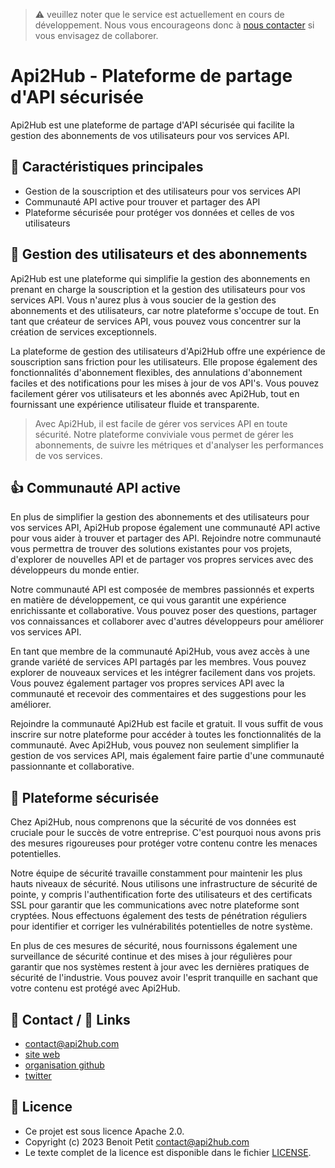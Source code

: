 > ⚠️   veuillez noter que le service est actuellement en cours de développement. Nous vous encourageons donc à [nous contacter](mailto:contact@api2hub.com) si vous envisagez de collaborer.

# **Api2Hub - Plateforme de partage d'API sécurisée**
Api2Hub est une plateforme de partage d'API sécurisée qui facilite la gestion des abonnements de vos utilisateurs pour vos services API.

## **👀 Caractéristiques principales**

- Gestion de la souscription et des utilisateurs pour vos services API
- Communauté API active pour trouver et partager des API
- Plateforme sécurisée pour protéger vos données et celles de vos utilisateurs

## **💁 Gestion des utilisateurs et des abonnements**

Api2Hub est une plateforme qui simplifie la gestion des abonnements en prenant en charge la souscription et la gestion des utilisateurs pour vos services API. Vous n'aurez plus à vous soucier de la gestion des abonnements et des utilisateurs, car notre plateforme s'occupe de tout. En tant que créateur de services API, vous pouvez vous concentrer sur la création de services exceptionnels.

La plateforme de gestion des utilisateurs d'Api2Hub offre une expérience de souscription sans friction pour les utilisateurs. Elle propose également des fonctionnalités d'abonnement flexibles, des annulations d'abonnement faciles et des notifications pour les mises à jour de vos API's. Vous pouvez facilement gérer vos utilisateurs et les abonnés avec Api2Hub, tout en fournissant une expérience utilisateur fluide et transparente.

> Avec Api2Hub, il est facile de gérer vos services API en toute sécurité. Notre plateforme conviviale vous permet de gérer les abonnements, de suivre les métriques et d'analyser les performances de vos services.

## **👍️ Communauté API active**

En plus de simplifier la gestion des abonnements et des utilisateurs pour vos services API, Api2Hub propose également une communauté API active pour vous aider à trouver et partager des API. Rejoindre notre communauté vous permettra de trouver des solutions existantes pour vos projets, d'explorer de nouvelles API et de partager vos propres services avec des développeurs du monde entier.

Notre communauté API est composée de membres passionnés et experts en matière de développement, ce qui vous garantit une expérience enrichissante et collaborative. Vous pouvez poser des questions, partager vos connaissances et collaborer avec d'autres développeurs pour améliorer vos services API.

En tant que membre de la communauté Api2Hub, vous avez accès à une grande variété de services API partagés par les membres. Vous pouvez explorer de nouveaux services et les intégrer facilement dans vos projets. Vous pouvez également partager vos propres services API avec la communauté et recevoir des commentaires et des suggestions pour les améliorer.

Rejoindre la communauté Api2Hub est facile et gratuit. Il vous suffit de vous inscrire sur notre plateforme pour accéder à toutes les fonctionnalités de la communauté. Avec Api2Hub, vous pouvez non seulement simplifier la gestion de vos services API, mais également faire partie d'une communauté passionnante et collaborative.

## **🔐 Plateforme sécurisée**

Chez Api2Hub, nous comprenons que la sécurité de vos données est cruciale pour le succès de votre entreprise. C'est pourquoi nous avons pris des mesures rigoureuses pour protéger votre contenu contre les menaces potentielles.

Notre équipe de sécurité travaille constamment pour maintenir les plus hauts niveaux de sécurité. Nous utilisons une infrastructure de sécurité de pointe, y compris l'authentification forte des utilisateurs et des certificats SSL pour garantir que les communications avec notre plateforme sont cryptées. Nous effectuons également des tests de pénétration réguliers pour identifier et corriger les vulnérabilités potentielles de notre système.

En plus de ces mesures de sécurité, nous fournissons également une surveillance de sécurité continue et des mises à jour régulières pour garantir que nos systèmes restent à jour avec les dernières pratiques de sécurité de l'industrie. Vous pouvez avoir l'esprit tranquille en sachant que votre contenu est protégé avec Api2Hub.

## **📨 Contact / 📎 Links**

- [contact@api2hub.com](mailto:contact@api2hub.com)
- [site web](https://api2hub.com/)
- [organisation github](https://github.com/api2hub)
- [twitter](https://twitter.com/api2hub)

## **📃 Licence**
- Ce projet est sous licence Apache 2.0.
- Copyright (c) 2023 Benoit Petit contact@api2hub.com
- Le texte complet de la licence est disponible dans le fichier [LICENSE](https://github.com/api2hub/api2hub/blob/main/LICENSE).
